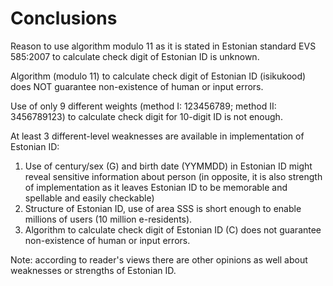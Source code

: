 # Conclusions

Reason to use algorithm modulo 11 as it is stated in Estonian standard EVS 585:2007 to calculate check digit of Estonian ID is unknown.

Algorithm (modulo 11) to calculate check digit of Estonian ID (isikukood) does NOT guarantee non-existence of human or input errors. 

Use of only 9 different weights (method I: 123456789; method II: 3456789123) to calculate check digit for 10-digit ID is not enough.

At least 3 different-level weaknesses are available in implementation of Estonian ID:

1. Use of century/sex (G) and birth date (YYMMDD) in Estonian ID might reveal sensitive information about person (in opposite, it is also strength of implementation as it leaves Estonian ID to be memorable and spellable and easily checkable)
2. Structure of Estonian ID, use of area SSS is short enough to enable millions of users (10 million e-residents).
3. Algorithm to calculate check digit of Estonian ID (C) does not guarantee non-existence of human or input errors.

Note: according to reader's views there are other opinions as well about weaknesses or strengths of Estonian ID.
